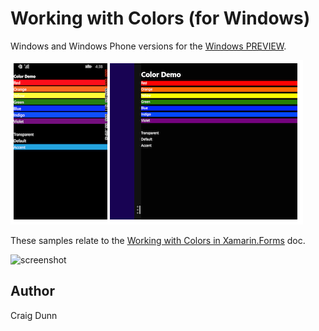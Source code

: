 Working with Colors (for Windows)
==============

Windows and Windows Phone versions for the [Windows PREVIEW](http://developer.xamarin.com/guides/cross-platform/xamarin-forms/windows/).

![screenshot](Screenshots/windows-sml.png "Windows")

These samples relate to the [Working with Colors in Xamarin.Forms](http://developer.xamarin.com/guides/cross-platform/xamarin-forms/working-with/colors/) doc.

![screenshot](https://raw.githubusercontent.com/xamarin/xamarin-forms-samples/master/WorkingWithColors/Screenshots/Colors-sml.png "Colors")

Author
------

Craig Dunn
